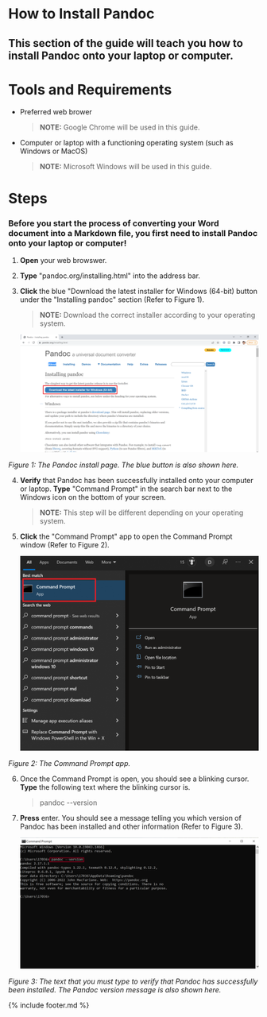 # How to Install Pandoc 
## This section of the guide will teach you how to install Pandoc onto your laptop or computer.

# Tools and Requirements
- Preferred web brower 
    > **NOTE:** Google Chrome will be used in this guide.
- Computer or laptop with a functioning operating system (such as Windows or MacOS)
    > **NOTE:** Microsoft Windows will be used in this guide. 

# Steps 
### Before you start the process of converting your Word document into a Markdown file, you first need to install Pandoc onto your laptop or computer!

1. **Open** your web browswer.

2. **Type** "pandoc.org/installing.html" into the address bar. 

3. **Click** the blue "Download the latest installer for Windows (64-bit) button under the "Installing pandoc" section (Refer to Figure 1).

    > **NOTE:** Download the correct installer according to your operating system. 

    ![Photo 1](images/photo1.png)

  *Figure 1: The Pandoc install page. The blue button is also shown here.*

4. **Verify** that Pandoc has been successfully installed onto your computer or laptop. **Type** "Command Prompt" in the search bar next to the Windows icon on the bottom of your screen. 
  
    >  **NOTE:** This step will be different depending on your operating system. 

5. **Click** the "Command Prompt" app to open the Command Prompt window (Refer to Figure 2). 

    ![Photo 2](images/photo2.png)

  *Figure 2: The Command Prompt app.*

6. Once the Command Prompt is open, you should see a blinking cursor. **Type** the following text where the blinking cursor is.
  
    > pandoc --version

7. **Press** enter. You should see a message telling you which version of Pandoc has been installed and other information (Refer to Figure 3). 

    ![Photo 3](images/photo3.png)
  
  *Figure 3: The text that you must type to verify that Pandoc has successfully been installed. The Pandoc version message is also shown here.*

{% include footer.md %}
